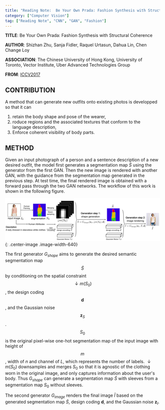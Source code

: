 ```yaml
---
title: "Reading Note:  Be Your Own Prada: Fashion Synthesis with Structural Coherence"
category: ["Computer Vision"]
tag: ["Reading Note", "CNN", "GAN", "Fashion"]
---
```


**TITLE**: Be Your Own Prada: Fashion Synthesis with Structural Coherence

**AUTHOR**: Shizhan Zhu, Sanja Fidler, Raquel Urtasun, Dahua Lin, Chen Change Loy

**ASSOCIATION**: The Chinese University of Hong Kong, University of Toronto, Vector Institute, Uber Advanced Technologies Group

**FROM**: [ICCV2017](http://personal.ie.cuhk.edu.hk/~ccloy/files/iccv_2017_fashiongan.pdf)

## CONTRIBUTION ##

A method that can generate new outfits onto existing photos is developped so that it can 

1. retain the body shape and pose of the wearer,
2. roduce regions and the associated textures that conform to the language description, 
3. Enforce coherent visibility of body parts.

## METHOD ##

Given an input photograph of a person and a sentence description of a new desired outfit, the model first generates a segmentation map $\tilde{S}$ using the generator from the first GAN. Then the new image is rendered with another GAN, with the guidance from the segmentation map generated in the previous step. At test time, the final rendered image is obtained with a forward pass through the two GAN networks. The workflow of this work is shown in the following figure.

![Framework](https://raw.githubusercontent.com/joshua19881228/my_blogs/master/Computer_Vision/Reading_Note/figures/Reading_Note_20171031_DeepFashion.png "Framework"){: .center-image .image-width-640}

The first generator $G_{shape}$ aims to generate the desired semantic segmentation map $$\tilde{S}$$ by conditioning on the spatial constraint $$\downarrow m(S_0)$$, the design coding $$\textbf{d}$$, and the Gaussian noise $$\textbf{z}_{S}$$. $$S_{0}$$ is the original pixel-wise one-hot segmentation map of the input image with height of $$m$$, width of $n$ and channel of $L$, which represents the number of labels. $\downarrow m(S_0)$ downsamples and merges $S_{0}$ so that it is agnostic of the clothing worn in the original image, and only captures information about the user's body. Thus $G_{shape}$ can generate a segmentation map $\tilde{S}$ with sleeves from a segmentation map $S_{0}$ without sleeves.

The second generator $G_{image}$ renders the final image $\tilde{I}$ based on the generated segmentation map $\tilde{S}$, design coding $\textbf{d}$, and the Gaussian noise $\textbf{z}_I$.
